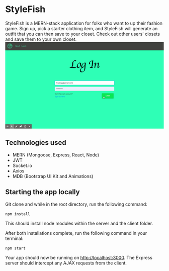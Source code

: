 # StyleFish

StyleFish is a MERN-stack application for folks who want to up their fashion game. Sign up, pick a starter clothing item, and StyleFish will generate an outfit that you can then save to your closet. Check out other users' closets and save them to your own closet.
![](demo.gif)

## Technologies used

- MERN (Mongoose, Express, React, Node)
- JWT
- Socket.io
- Axios
- MDB (Bootstrap UI Kit and Animations)

## Starting the app locally

Git clone and while in the root directory, run the following command:

```
npm install
```

This should install node modules within the server and the client folder.

After both installations complete, run the following command in your terminal:

```
npm start
```

Your app should now be running on <http://localhost:3000>. The Express server should intercept any AJAX requests from the client.
